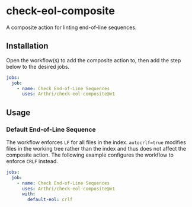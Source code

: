 # check-eol-composite
A composite action for linting end-of-line sequences.

## Installation
Open the workflow(s) to add the composite action to, then add the step below to the desired jobs.
```yml
jobs:
  job:
    - name: Check End-of-Line Sequences
      uses: Arthri/check-eol-composite@v1
```

## Usage

### Default End-of-Line Sequence
The workflow enforces `LF` for all files in the index. `autocrlf=true` modifies files in the working tree rather than the index and thus does not affect the composite action. The following example configures the workflow to enforce `CRLF` instead.
```yml
jobs:
  job:
    - name: Check End-of-Line Sequences
      uses: Arthri/check-eol-composite@v1
      with:
        default-eol: crlf
```
